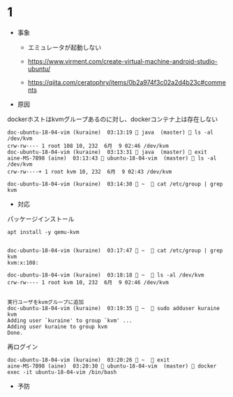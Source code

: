 # 1

- 事象
  - エミュレータが起動しない

  - https://www.virment.com/create-virtual-machine-android-studio-ubuntu/
  
  - https://qiita.com/ceratophry/items/0b2a974f3c02a2d4b23c#comments

- 原因

dockerホストはkvmグループあるのに対し、dockerコンテナ上は存在しない

```
doc-ubuntu-18-04-vim (kuraine)  03:13:19  java  (master)  ls -al /dev/kvm
crw-rw---- 1 root 108 10, 232  6月  9 02:46 /dev/kvm
doc-ubuntu-18-04-vim (kuraine)  03:13:31  java  (master)  exit
aine-MS-7B98 (aine)  03:13:43  ubuntu-18-04-vim  (master)  ls -al /dev/kvm
crw-rw----+ 1 root kvm 10, 232  6月  9 02:43 /dev/kvm

doc-ubuntu-18-04-vim (kuraine)  03:14:30  ~   cat /etc/group | grep kvm
```

- 対応

パッケージインストール

```
apt install -y qemu-kvm


doc-ubuntu-18-04-vim (kuraine)  03:17:47  ~   cat /etc/group | grep kvm
kvm:x:108:

doc-ubuntu-18-04-vim (kuraine)  03:18:18  ~   ls -al /dev/kvm
crw-rw---- 1 root kvm 10, 232  6月  9 02:46 /dev/kvm


実行ユーザをkvmグループに追加
doc-ubuntu-18-04-vim (kuraine)  03:19:35  ~   sudo adduser kuraine kvm
Adding user `kuraine' to group `kvm' ...
Adding user kuraine to group kvm
Done.

```



再ログイン


```
doc-ubuntu-18-04-vim (kuraine)  03:20:26  ~   exit
aine-MS-7B98 (aine)  03:20:30  ubuntu-18-04-vim  (master)  docker exec -it ubuntu-18-04-vim /bin/bash

```

- 予防
